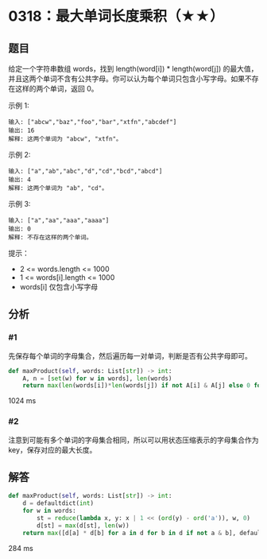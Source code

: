 # 0318：最大单词长度乘积（★★）


## 题目

给定一个字符串数组 words，找到 length(word[i]) * length(word[j]) 的最大值，
并且这两个单词不含有公共字母。你可以认为每个单词只包含小写字母。如果不存在这样的两个单词，返回 0。
 

示例 1:
    
    输入: ["abcw","baz","foo","bar","xtfn","abcdef"]
    输出: 16 
    解释: 这两个单词为 "abcw", "xtfn"。

示例 2:
    
    输入: ["a","ab","abc","d","cd","bcd","abcd"]
    输出: 4 
    解释: 这两个单词为 "ab", "cd"。

示例 3:

    输入: ["a","aa","aaa","aaaa"]
    输出: 0 
    解释: 不存在这样的两个单词。
 
提示：
- 2 <= words.length <= 1000
- 1 <= words[i].length <= 1000
- words[i] 仅包含小写字母

## 分析

### #1 

先保存每个单词的字母集合，然后遍历每一对单词，判断是否有公共字母即可。

```python
def maxProduct(self, words: List[str]) -> int:
    A, n = [set(w) for w in words], len(words)
    return max(len(words[i])*len(words[j]) if not A[i] & A[j] else 0 for i in range(n) for j in range(i))
```
1024 ms

### #2

注意到可能有多个单词的字母集合相同，所以可以用状态压缩表示的字母集合作为 key，保存对应的最大长度。

## 解答

```python
def maxProduct(self, words: List[str]) -> int:
    d = defaultdict(int)
    for w in words:
        st = reduce(lambda x, y: x | 1 << (ord(y) - ord('a')), w, 0)
        d[st] = max(d[st], len(w))
    return max([d[a] * d[b] for a in d for b in d if not a & b], default=0)
```
284 ms
